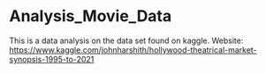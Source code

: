 # Analysis_Movie_Data
This is a data analysis on the data set found on kaggle. Website: https://www.kaggle.com/johnharshith/hollywood-theatrical-market-synopsis-1995-to-2021
